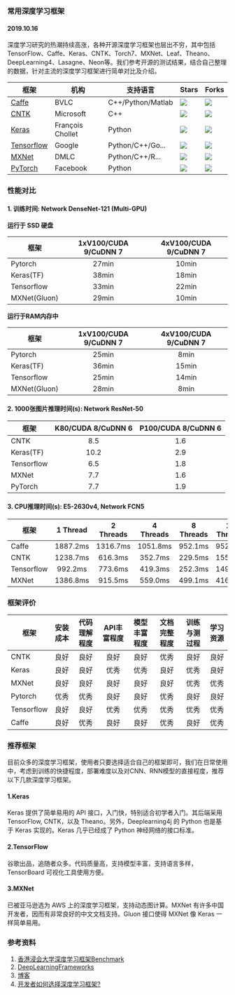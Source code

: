 ### 常用深度学习框架

#### 2019.10.16

深度学习研究的热潮持续高涨，各种开源深度学习框架也层出不穷，其中包括TensorFlow、Caffe、Keras、CNTK、Torch7、MXNet、Leaf、Theano、DeepLearning4、Lasagne、Neon等。我们参考开源的测试结果，结合自己整理的数据，针对主流的深度学习框架进行简单对比及介绍。

| 框架 | 机构 | 支持语言 | Stars | Forks |
| --------------------------------------------------------- | ----------- | ------------------- | ---------- | ----- |
| [Caffe](https://github.com/BVLC/caffe)                    | BVLC        | C++/Python/Matlab   |    ![](https://img.shields.io/github/stars/BVLC/caffe.svg)   | ![](https://img.shields.io/github/forks/BVLC/caffe.svg) |
| [CNTK](https://github.com/Microsoft/CNTK)                 | Microsoft   | C++                 |    ![](https://img.shields.io/github/stars/Microsoft/CNTK.svg)   | ![](https://img.shields.io/github/forks/Microsoft/CNTK.svg) |
| [Keras](https://github.com/keras-team/keras)                     | François Chollet    | Python              |    ![](https://img.shields.io/github/stars/keras-team/Keras.svg)   | ![](https://img.shields.io/github/forks/keras-team/Keras.svg) |
| [Tensorflow](https://github.com/tensorflow/tensorflow)    | Google      | Python/C++/Go...    |    ![](https://img.shields.io/github/stars/tensorflow/Tensorflow.svg)   | ![](https://img.shields.io/github/forks/tensorflow/Tensorflow.svg) |
| [MXNet](https://github.com/apache/incubator-mxnet)        | DMLC        | Python/C++/R...     |    ![](https://img.shields.io/github/stars/apache/incubator-mxnet.svg)   | ![](https://img.shields.io/github/forks/apache/incubator-mxnet.svg) |
| [PyTorch](https://github.com/pytorch/pytorch)             | Facebook    | Python              |    ![](https://img.shields.io/github/stars/pytorch/pytorch.svg)   | ![](https://img.shields.io/github/forks/pytorch/pytorch.svg) |



###  性能对比


#### 1. 训练时间: Network DenseNet-121 (Multi-GPU)

**运行于 SSD 硬盘**

| 框架    | 1xV100/CUDA 9/CuDNN 7 | 4xV100/CUDA 9/CuDNN 7 |
| --------------- | :------------------:  | :------------------:  |
| Pytorch         | 27min                 | 10min                 |
| Keras(TF)       | 38min                 | 18min                 |
| Tensorflow      | 33min                 | 22min                 |
| MXNet(Gluon)    | 29min                 | 10min                 |

**运行于RAM内存中**

| 框架    | 1xV100/CUDA 9/CuDNN 7 | 4xV100/CUDA 9/CuDNN 7 |
| -------------- | :------------------:  | :------------------:  |
| Pytorch        | 25min                 | 8min                  |
| Keras(TF)      | 36min                 | 15min                 |
| Tensorflow     | 25min                 | 14min                 |
| MXNet(Gluon)   | 28min                 | 8min                  |



#### 2. 1000张图片推理时间(s): Network ResNet-50

| 框架      | K80/CUDA 8/CuDNN 6 | P100/CUDA 8/CuDNN 6 |
| ---------------- | :----------------: | :-----------------: |
| CNTK             | 8.5                | 1.6                 |
| Keras(TF)        | 10.2               | 2.9                 |
| Tensorflow       | 6.5                | 1.8                 |
| MXNet            | 7.7                | 1.6                 |
| PyTorch          | 7.7                | 1.9                 |


#### 3. CPU推理时间(s): E5-2630v4, Network FCN5

|    框架     |   1 Thread | 2 Threads | 4 Threads | 8 Threads | 16 Threads | 32 Threads |
| ----------- | :--------: | :-------: |  :-----: | :-----: | :-----: | :------: |
| Caffe       | 1887.2ms   | 1316.7ms  | 1051.8ms | 952.1ms | 952.3ms | 834.7ms  |
| CNTK        | 1238.7ms   | 616.3ms   | 352.7ms  | 229.5ms | 155.9ms | 192.4ms  |
| Tensorflow  | 992.2ms    | 773.6ms   | 419.3ms  | 252.3ms | 149.7ms | 124.7ms  |
| MXNet       | 1386.8ms   | 915.5ms   | 559.0ms  | 499.1ms | 416.3ms | 413.9ms  |


### 框架评价

| 框架  |安装成本| 代码理解程度 | API丰富程度 | 模型丰富程度 | 文档完整程度 |训练与测过程 | 学习资源
| ------------------ | :----: | :----: | :----: | :----: | :----: | :----: | :----: |
| CNTK               | 良好   | 良好    | 良好   | 良好    | 优秀   | 良好   | 良好  |
| Keras              | 良好   | 良好    | 优秀   | 优秀    | 良好   | 优秀   | 良好  |
| MXNet              | 良好   | 良好    | 良好   | 良好    | 良好   | 优秀   | 优秀  |
| Pytorch            | 优秀   | 优秀    | 良好   | 良好    | 优秀   | 良好   | 良好  |
| Tensorflow         | 良好   | 良好    | 优秀   | 优秀    | 优秀   | 优秀   | 优秀  |
| Caffe              | 良好   | 优秀    | 良好   | 良好    | 优秀   | 良好   | 优秀  |



### 推荐框架


目前众多的深度学习框架，使用者只要选择适合自己的框架即可，我们在日常使用中，考虑到训练的快捷程度，部署难度以及对CNN、RNN模型的直接程度，推荐以下几款深度学习框架。


#### 1.Keras

Keras 提供了简单易用的 API 接口，入门快，特别适合初学者入门。其后端采用 TensorFlow, CNTK，以及 Theano。另外，Deeplearning4j 的 Python 也是基于 Keras 实现的。Keras 几乎已经成了 Python 神经网络的接口标准。

#### 2.TensorFlow

谷歌出品，追随者众多。代码质量高，支持模型丰富，支持语言多样， TensorBoard 可视化工具使用方便。

#### 3.MXNet

已被亚马逊选为 AWS 上的深度学习框架，支持动态图计算。MXNet 有许多中国开发者，因而有非常良好的中文文档支持。Gluon 接口使得 MXNet 像 Keras 一样简单易用。


### 参考资料
1. [香港浸会大学深度学习框架Benchmark](http://dlbench.comp.hkbu.edu.hk/?v=v8)
2. [DeepLearningFrameworks](https://github.com/ilkarman/DeepLearningFrameworks)
3. [博客](http://app.myzaker.com/news/article.php?pk=5a13b55c1bc8e05d71000016)
4. [开发者如何选择深度学习框架?](https://www.zhihu.com/question/68114194/answer/465874315)
